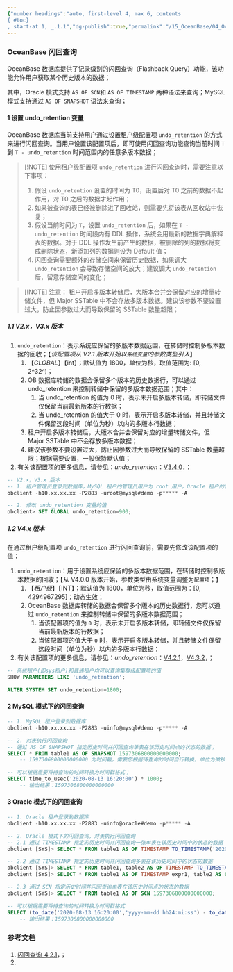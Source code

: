 ```yaml
---
{"number headings":"auto, first-level 4, max 6, contents
{ #toc}
, start-at 1, _.1.1","dg-publish":true,"permalink":"/15_OceanBase/04_OceanBase 安全，高可用，容灾/OceanBase 高可用和容灾/闪回/OceanBase 闪回查询_MySql，Oracle 模式/","dgPassFrontmatter":true}
---
```



### OceanBase 闪回查询
OceanBase 数据库提供了记录级别的闪回查询（Flashback Query）功能，该功能允许用户获取某个历史版本的数据；

其中，Oracle 模式支持 `AS OF SCN`和 `AS OF TIMESTAMP` 两种语法来查询；MySQL 模式支持通过 `AS OF SNAPSHOT` 语法来查询；


#### 1 设置 undo_retention 变量
OceanBase 数据库当前支持用户通过设置租户级配置项 `undo_retention` 的方式来进行闪回查询。当用户设置该配置项后，即可使用闪回查询功能查询当前时间 `T` 到 `T - undo_retention` 时间范围内的任意多版本数据；

> [!NOTE] 使用租户级配置项 `undo_retention` 进行闪回查询时，需要注意以下事项：
> 1. 假设 `undo_retention` 设置的时间为 T0，设置后对 T0 之前的数据不起作用，对 T0 之后的数据才起作用；
> 2. 如果被查询的表已经被删除进了回收站，则需要先将该表从回收站中恢复；
> 3. 假设当前时间为 `T`，设置 `undo_retention` 后，如果在 `T - undo_retention` 时间段内有 DDL 操作，系统会用最新的数据字典解释表的数据。对于 DDL 操作发生前产生的数据，被删除的列的数据将变成删除状态，新添加列的数据则设为 Default 值；
> 4. 闪回查询需要额外的存储空间来保留历史数据，如果调大 `undo_retention` 会导致存储空间的放大；建议调大 `undo_retention` 后，留意存储空间的变化；

> [!NOTE] 注意：
> 租户开启多版本转储后，大版本合并会保留对应的增量转储文件，但 Major SSTable 中不会存放多版本数据。建议该参数不要设置过大，防止因参数过大而导致保留的 SSTable 数量超限；

##### 1.1 V2.x，V3.x 版本
1. `undo_retention`：表示系统应保留的多版本数据范围，在转储时控制多版本数据的回收；【*该配置项从 V2.1 版本开始以`系统变量`的参数类型引入*】
	1. 【*GLOBAL*】【int】；默认值为 1800，单位为秒，取值范围为: [0, 2^32^)；
	2. OB 数据库转储的数据会保留多个版本的历史数据行，可以通过 undo_retention 来控制转储中保留的多版本数据范围；其中：
		1. 当 undo_retention 的值为 0 时，表示未开启多版本转储，即转储文件仅保留当前最新版本的行数据；
		2. 当 undo_retention 的值大于 0 时，表示开启多版本转储，并且转储文件保留这段时间（单位为秒）以内的多版本行数据；
	3. 租户开启多版本转储后，大版本合并会保留对应的增量转储文件，但 Major SSTable 中不会存放多版本数据；
	4. 建议该参数不要设置过大，防止因参数过大而导致保留的 SSTable 数量超限；根据需要设置，一般保持默认值；
2. 有关该配置项的更多信息，请参见：*undo_retention*：[V3.4.0](https://www.oceanbase.com/docs/enterprise-oceanbase-database-cn-10000000000944696)，；

```sql
-- V2.x，V3.x 版本
-- 1. 租户管理员登录到数据库，MySQL 租户的管理员用户为 root 用户，Oracle 租户的管理员用户为 SYS 用户；
obclient -h10.xx.xx.xx -P2883 -uroot@mysql#demo -p***** -A

-- 2. 修改 undo_retention 变量的值  
obclient> SET GLOBAL undo_retention=900;  
```


##### 1.2 V4.x 版本
在通过租户级配置项 `undo_retention` 进行闪回查询前，需要先修改该配置项的值；

1. `undo_retention`：用于设置系统应保留的多版本数据范围，在转储时控制多版本数据的回收；【从 V4.0.0 版本开始，参数类型由系统变量调整为`配置项`；】
	1. 【_租户级_】【INT】；默认值为 1800，单位为秒，取值范围为：[0, 4294967295]；动态生效；
	2. OceanBase 数据库转储的数据会保留多个版本的历史数据行，您可以通过 `undo_retention` 来控制转储中保留的多版本数据范围；
		1. 当该配置项的值为 `0` 时，表示未开启多版本转储，即转储文件仅保留当前最新版本的行数据；
		2. 当该配置项的值大于 `0` 时，表示开启多版本转储，并且转储文件保留这段时间（单位为秒）以内的多版本行数据；
2. 有关该配置项的更多信息，请参见：*undo_retention*：[V4.2.1](https://www.oceanbase.com/docs/common-oceanbase-database-cn-1000000000220342)，[V4.3.2](https://www.oceanbase.com/docs/common-oceanbase-database-cn-1000000001052395)，；

```sql
-- 系统租户(即sys租户)和普通租户均可以查询集群级配置项的值 
SHOW PARAMETERS LIKE 'undo_retention';

ALTER SYSTEM SET undo_retention=1800;
```


#### 2 MySQL 模式下的闪回查询

```sql
-- 1. MySQL 租户登录到数据库
obclient -h10.xx.xx.xx -P2883 -uinfo@mysql#demo -p***** -A

-- 2. 对表执行闪回查询
-- 通过 AS OF SNAPSHOT 指定历史时间并闪回查询单表在该历史时间点的状态的数据；
SELECT * FROM table1 AS OF SNAPSHOT 1597306800000000000; 
	-- 1597306800000000000 为时间戳，需要您根据待查询的时间自行转换，单位为微秒；

-- 可以根据需要将待查询的时间转换为时间戳格式；
SELECT time_to_usec('2020-08-13 16:20:00') * 1000;
	-- 输出结果：1597306800000000000
```

#### 3 Oracle 模式下的闪回查询

```sql
-- 1. Oracle 租户登录到数据库
obclient -h10.xx.xx.xx -P2883 -uinfo@oracle#demo -p***** -A

-- 2. Oracle 模式下的闪回查询，对表执行闪回查询
-- 2.1 通过 TIMESTAMP 指定的历史时间并闪回查询一张单表在该历史时间中的状态的数据
obclient [SYS]> SELECT * FROM table1 AS OF TIMESTAMP TO_TIMESTAMP('2020-08-13 16:20:00','yyyy-mm-dd hh24:mi:ss');

-- 2.2 通过 TIMESTAMP 指定的历史时间并闪回查询多表在该历史时间中的状态的数据
obclient [SYS]> SELECT * FROM table1, table2 AS OF TIMESTAMP TO_TIMESTAMP('2020-08-13 16:20:00','yyyy-mm-dd hh24:mi:ss');
obclient [SYS]> SELECT * FROM table1 AS OF TIMESTAMP expr1, table2 AS OF TIMESTAMP TO_TIMESTAMP('2020-08-13 16:20:00','yyyy-mm-dd hh24:mi:ss');

-- 2.3 通过 SCN 指定历史时间并闪回查询单表在该历史时间点的状态的数据
obclient [SYS]> SELECT * FROM table1 AS OF SCN 1597306800000000000;

-- 可以根据需要将待查询的时间转换为时间戳格式
SELECT (to_date('2020-08-13 16:20:00','yyyy-mm-dd hh24:mi:ss') - to_date('1970-01-01 08:00:00', 'yyyy-mm-dd hh24:mi:ss')) * 86400 * 1000 * 1000 * 1000 AS unix_nsec_timestamp FROM DUAL;
	-- 输出结果：1597306800000000000
```


### 参考文档
1. [闪回查询_4.2.1](https://www.oceanbase.com/docs/common-oceanbase-database-cn-1000000000218071)，；
2.  


